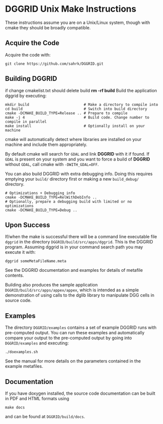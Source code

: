 DGGRID Unix Make Instructions
=============================

These instructions assume you are on a Unix/Linux system, though with cmake they
should be broadly compatible.



Acquire the Code
------------------

Acquire the code with:

    git clone https://github.com/sahrk/DGGRID.git



Building DGGRID
------------------
if change cmakelist.txt should delete build 
**rm -rf build**
Build the application dggrid by executing:

    mkdir build                         # Make a directory to compile into
    cd build                            # Switch into build directory
    cmake -DCMAKE_BUILD_TYPE=Release .. # Prepare to compile
    make -j 4                           # Build code. Change number to compile in parallel
    make install                        # Optionally install on your machine

cmake will automatically detect where libraries are installed on your machine
and include them appropriately.

By default cmake will search for `GDAL` and link __DGGRID__ with it if found. If `GDAL` is present on your system and you want to force a build of __DGGRID__ without `GDAL`, call cmake with `-DWITH_GDAL=OFF`.

You can also build DGGRID with extra debugging info. Doing this requires
emptying your `build/` directory first or making a new `build_debug/` directory.

    # Optimizations + Debugging info
    cmake -DCMAKE_BUILD_TYPE=RelWithDebInfo ..
    # Optionally, prepare a debugging build with limited or no optimizations
    cmake -DCMAKE_BUILD_TYPE=Debug ..


Upon Success
------------------

If/when the make is successful there will be a command line executable file
`dggrid` in the directory `DGGRID/build/src/apps/dggrid`. This is the DGGRID
program. Assuming dggrid is in your command search path you may execute it
with:

    dggrid someMetaFileName.meta

See the DGGRID documentation and examples for details of metafile contents.

Building also produces the sample application
`DGGRID/build/src/apps/appex/appex`, which is intended as a simple demonstration
of using calls to the dglib library to manipulate DGG cells in source code.



Examples
------------------

The directory `DGGRID/examples` contains a set of example DGGRID runs
with pre-computed output. You can run these examples and automatically compare
your output to the pre-computed output by going into `DGGRID/examples` and
executing:

    ./doexamples.sh

See the manual for more details on the parameters contained in the example
metafiles.



Documentation
------------------

If you have doxygen installed, the source code documentation can be built in PDF and HTML formats using

    make docs

and can be found at `DGGRID/build/docs`.
